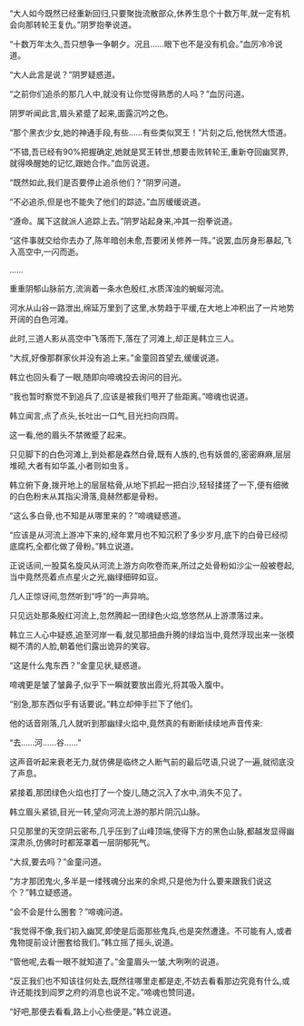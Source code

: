 
“大人如今既然已经重新回归,只要聚拢流散部众,休养生息个十数万年,就一定有机会向那转轮王复仇。”阴罗抱拳说道。

“十数万年太久,吾只想争一争朝夕。况且……眼下也不是没有机会。”血厉冷冷说道。

“大人此言是说？”阴罗疑惑道。

“之前你们追杀的那几人中,就没有让你觉得熟悉的人吗？”血厉问道。

阴罗听闻此言,眉头紧蹙了起来,面露沉吟之色。

“那个黑衣少女,她的神通手段,有些……有些类似冥王！”片刻之后,他恍然大悟道。

“不错,吾已经有90%把握确定,她就是冥王转世,想要击败转轮王,重新夺回幽冥界,就得唤醒她的记忆,跟她合作。”血厉说道。

“既然如此,我们是否要停止追杀他们？”阴罗问道。

“不必追杀,但是也不能失了他们的踪迹。”血厉缓缓说道。

“遵命。属下这就派人追踪上去。”阴罗站起身来,冲其一抱拳说道。

“这件事就交给你去办了,陈年暗创未愈,吾要闭关修养一阵。”说罢,血厉身形暴起,飞入高空中,一闪而逝。

……

重重阴郁山脉前方,流淌着一条水色殷红,水质浑浊的蜿蜒河流。

河水从山谷一路泄出,绵延万里到了这里,水势趋于平缓,在大地上冲积出了一片地势开阔的白色河滩。

此时,三道人影从高空中飞落而下,落在了河滩上,却正是韩立三人。

“大叔,好像那群家伙并没有追上来。”金童回首望去,缓缓说道。

韩立也回头看了一眼,随即向啼魂投去询问的目光。

“我也暂时察觉不到追兵了,应该是被我们甩开了些距离。”啼魂也说道。

韩立闻言,点了点头,长吐出一口气,目光扫向四周。

这一看,他的眉头不禁微蹙了起来。

只见脚下的白色河滩上,到处都是森然白骨,既有人族的,也有妖兽的,密密麻麻,层层堆砌,大者有如华盖,小者则如虫豸。

韩立俯下身,拨开地上的层层枯骨,从地下抓起一把白沙,轻轻揉搓了一下,便有细微的白色粉末从其指尖滑落,竟赫然都是骨粉。

“这么多白骨,也不知是从哪里来的？”啼魂疑惑道。

“应该是从河流上游冲下来的,经年累月也不知沉积了多少岁月,底下的白骨已经彻底腐朽,全都化做了骨粉。”韩立说道。

正说话间,一股莫名旋风从河流上游方向吹卷而来,所过之处骨粉如沙尘一般被卷起,当中竟然亮着点点星火之光,幽绿细碎如豆。

几人正惊讶间,忽然听到“呼”的一声异响。

只见远处那条殷红河流上,忽然腾起一团绿色火焰,悠悠然从上游漂落过来。

韩立三人心中疑惑,追至河岸一看,就见那扭曲升腾的绿焰当中,竟然浮现出来一张模糊不清的人脸,朝着他们露出诡异的笑容。

“这是什么鬼东西？”金童见状,疑惑道。

啼魂更是皱了皱鼻子,似乎下一瞬就要放出霞光,将其吸入腹中。

“别急,那东西似乎有话要说。”韩立却伸手拦下了他们。

他的话音刚落,几人就听到那幽绿火焰中,竟然真的有断断续续地声音传来:

“去……河……谷……”

这声音听起来衰老无力,就仿佛是临终之人断气前的最后呓语,只说了一遍,就彻底没了声息。

紧接着,那团绿色火焰也打了一个旋儿,随之沉入了水中,消失不见了。

韩立眉头紧锁,目光一转,望向河流上游的那片阴沉山脉。

只见那里的天空阴云密布,几乎压到了山峰顶端,使得下方的黑色山脉,都越发显得幽深肃杀,仿佛时时都笼罩着一层阴郁死气。

“大叔,要去吗？”金童问道。

“方才那团鬼火,多半是一缕残魂分出来的余烬,只是他为什么要来跟我们说这个？”韩立疑惑道。

“会不会是什么圈套？”啼魂问道。

“我觉得不像,我们初入幽冥,即使是后面那些鬼兵,也是突然遭逢。不可能有人,或者鬼物提前设计圈套给我们。”韩立摇了摇头,说道。

“管他呢,去看一眼不就知道了。”金童眉头一皱,大咧咧的说道。

“反正我们也不知该往何处去,既然往哪里走都是走,不妨去看看那边究竟有什么,或许还能找到阎罗之府的消息也说不定。”啼魂也赞同道。

“好吧,那便去看看,路上小心些便是。”韩立说道。